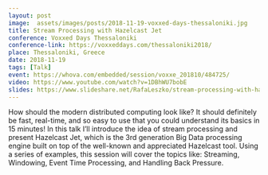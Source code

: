 ```yaml
---
layout: post
image:  assets/images/posts/2018-11-19-voxxed-days-thessaloniki.jpg
title: Stream Processing with Hazelcast Jet
conference: Voxxed Days Thessaloniki
conference-link: https://voxxeddays.com/thessaloniki2018/
place: Thessaloniki, Greece
date: 2018-11-19
tags: [Talk]
event: https://whova.com/embedded/session/voxxe_201810/484725/
video: https://www.youtube.com/watch?v=1DBhWU7bobE
slides: https://www.slideshare.net/RafaLeszko/stream-processing-with-hazelcast-jet-voxxed-days-thessaloniki-19112018
---
```


How should the modern distributed computing look like? It should definitely be fast, real-time, and so easy to use that you could understand its basics in 15 minutes! In this talk I’ll introduce the idea of stream processing and present Hazelcast Jet, which is the 3rd generation Big Data processing engine built on top of the well-known and appreciated Hazelcast tool. Using a series of examples, this session will cover the topics like: Streaming, Windowing, Event Time Processing, and Handling Back Pressure.